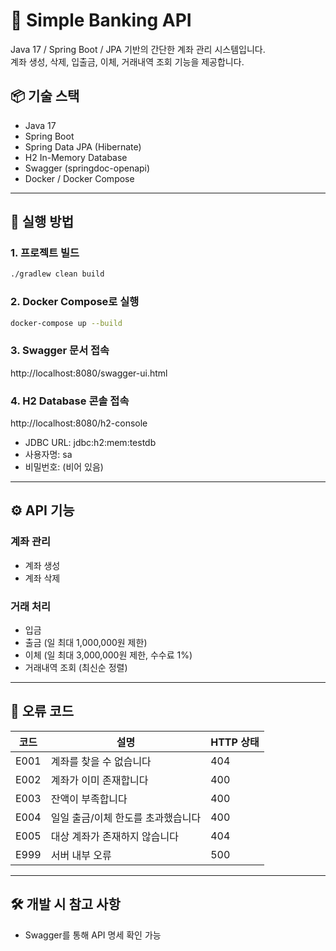# 💸 Simple Banking API

Java 17 / Spring Boot / JPA 기반의 간단한 계좌 관리 시스템입니다.  
계좌 생성, 삭제, 입출금, 이체, 거래내역 조회 기능을 제공합니다.

## 📦 기술 스택

- Java 17
- Spring Boot
- Spring Data JPA (Hibernate)
- H2 In-Memory Database
- Swagger (springdoc-openapi)
- Docker / Docker Compose

---

## 🚀 실행 방법

### 1. 프로젝트 빌드

```bash
./gradlew clean build
```

### 2. Docker Compose로 실행

```bash
docker-compose up --build
```

### 3. Swagger 문서 접속
http://localhost:8080/swagger-ui.html

### 4. H2 Database 콘솔 접속
http://localhost:8080/h2-console
- JDBC URL: jdbc:h2:mem:testdb
- 사용자명: sa
- 비밀번호: (비어 있음)

---

## ⚙️ API 기능

### 계좌 관리
- 계좌 생성
- 계좌 삭제

### 거래 처리
- 입금
- 출금 (일 최대 1,000,000원 제한)
- 이체 (일 최대 3,000,000원 제한, 수수료 1%)
- 거래내역 조회 (최신순 정렬)

---

## 📘 오류 코드
| 코드   | 설명                  | HTTP 상태 |
| ---- | ------------------- | ------- |
| E001 | 계좌를 찾을 수 없습니다       | 404     |
| E002 | 계좌가 이미 존재합니다        | 400     |
| E003 | 잔액이 부족합니다           | 400     |
| E004 | 일일 출금/이체 한도를 초과했습니다 | 400     |
| E005 | 대상 계좌가 존재하지 않습니다    | 404     |
| E999 | 서버 내부 오류            | 500     |

---

## 🛠 개발 시 참고 사항
- Swagger를 통해 API 명세 확인 가능
